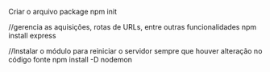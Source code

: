 Criar o arquivo package
npm init

//gerencia as aquisições, rotas de URLs, entre outras funcionalidades
npm install express

//Instalar o módulo para reiniciar o servidor sempre que houver alteração no código fonte
npm install -D nodemon